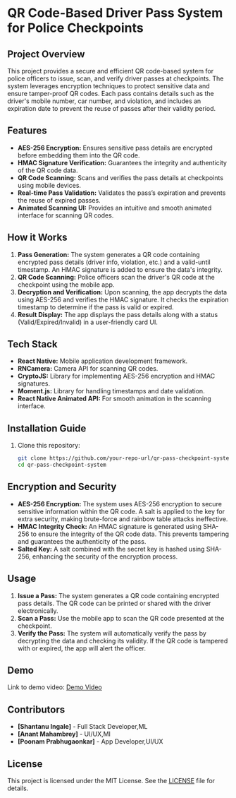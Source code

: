 # **QR Code-Based Driver Pass System for Police Checkpoints**

## **Project Overview**
This project provides a secure and efficient QR code-based system for police officers to issue, scan, and verify driver passes at checkpoints. The system leverages encryption techniques to protect sensitive data and ensure tamper-proof QR codes. Each pass contains details such as the driver's mobile number, car number, and violation, and includes an expiration date to prevent the reuse of passes after their validity period.

## **Features**
- **AES-256 Encryption:** Ensures sensitive pass details are encrypted before embedding them into the QR code.
- **HMAC Signature Verification:** Guarantees the integrity and authenticity of the QR code data.
- **QR Code Scanning:** Scans and verifies the pass details at checkpoints using mobile devices.
- **Real-time Pass Validation:** Validates the pass’s expiration and prevents the reuse of expired passes.
- **Animated Scanning UI:** Provides an intuitive and smooth animated interface for scanning QR codes.

## **How it Works**
1. **Pass Generation:** The system generates a QR code containing encrypted pass details (driver info, violation, etc.) and a valid-until timestamp. An HMAC signature is added to ensure the data's integrity.
2. **QR Code Scanning:** Police officers scan the driver's QR code at the checkpoint using the mobile app.
3. **Decryption and Verification:** Upon scanning, the app decrypts the data using AES-256 and verifies the HMAC signature. It checks the expiration timestamp to determine if the pass is valid or expired.
4. **Result Display:** The app displays the pass details along with a status (Valid/Expired/Invalid) in a user-friendly card UI.

## **Tech Stack**
- **React Native:** Mobile application development framework.
- **RNCamera:** Camera API for scanning QR codes.
- **CryptoJS:** Library for implementing AES-256 encryption and HMAC signatures.
- **Moment.js:** Library for handling timestamps and date validation.
- **React Native Animated API:** For smooth animation in the scanning interface.

## **Installation Guide**
1. Clone this repository:
   ```bash
   git clone https://github.com/your-repo-url/qr-pass-checkpoint-system.git
   cd qr-pass-checkpoint-system

## **Encryption and Security**
- **AES-256 Encryption:** The system uses AES-256 encryption to secure sensitive information within the QR code. A salt is applied to the key for extra security, making brute-force and rainbow table attacks ineffective.
- **HMAC Integrity Check:** An HMAC signature is generated using SHA-256 to ensure the integrity of the QR code data. This prevents tampering and guarantees the authenticity of the pass.
- **Salted Key:** A salt combined with the secret key is hashed using SHA-256, enhancing the security of the encryption process.

## **Usage**
1. **Issue a Pass:** The system generates a QR code containing encrypted pass details. The QR code can be printed or shared with the driver electronically.
2. **Scan a Pass:** Use the mobile app to scan the QR code presented at the checkpoint.
3. **Verify the Pass:** The system will automatically verify the pass by decrypting the data and checking its validity. If the QR code is tampered with or expired, the app will alert the officer.

## **Demo**
Link to demo video: [Demo Video](https://drive.google.com/file/d/17qV2AlNT2Fj60qKdGXk99iaAWMtIs7OY/view?usp=drive_link)

## **Contributors**
- **[Shantanu Ingale]** - Full Stack Developer,ML
- **[Anant Mahambrey]** - UI/UX,Ml
- **[Poonam Prabhugaonkar]** - App Developer,UI/UX


## **License**
This project is licensed under the MIT License. See the [LICENSE](LICENSE) file for details.
